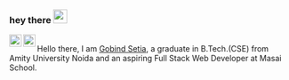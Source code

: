 ### hey there <img src="https://media.giphy.com/media/hvRJCLFzcasrR4ia7z/giphy.gif" width="25px">
<a href="https://twitter.com/gobindsetia">
  <img align="left" alt="Gobind Setia | Twitter" width="22px" src="https://raw.githubusercontent.com/peterthehan/peterthehan/master/assets/twitter.svg" />
</a>
<a href="https://www.linkedin.com/in/gobindsetia/">
  <img align="left" alt="Gobind's LinkedIN" width="22px" src="https://raw.githubusercontent.com/peterthehan/peterthehan/master/assets/linkedin.svg" />
</a>
<br>
Hello there, 
I am <a href="https://www.linkedin.com/in/gobindsetia/">Gobind Setia</a>, a graduate in B.Tech.(CSE) from Amity University Noida and an aspiring Full Stack Web Developer at Masai School.
